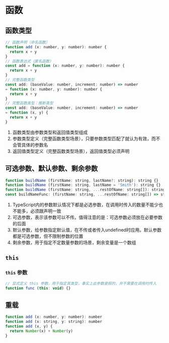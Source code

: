 # 函数

## 函数类型
```js
// 函数声明（命名函数）
function add (x: number, y: number): number {
  return x + y
}
// 函数表达式（匿名函数）
const add = function (x: number, y: number): number {
  return x + y
}
// 完整函数类型
const add: (baseValue: number, increment: number) => number
= function (x: number, y: number): number {
  return x + y
}
// 完整函数类型：推断类型
const add: (baseValue: number, increment: number) => number
= function (x, y) {
  return x + y
}
```
1. 函数类型由参数类型和返回值类型组成
2. 参数类型定义（完整函数类型场景），只要参数类型匹配了就认为有效，而不会管具体的参数名
3. 返回值类型定义（完整函数类型场景），返回值类型必须声明

## 可选参数、默认参数、剩余参数
```js
function buildName (firstName: string, lastName?: string): string {}
function buildName (firstName: string, lastName = 'Smith'): string {}
function buildName (firstName: string, ...restOfName: string[]): string {}
const buildNameFunc: (firstName: string, ...restOfName: string[]) => string = buildName
```
1. TypeScript内的参数默认情况下都是必选参数，在调用时传入的数量不能少也不能多，必须跟声明一致
2. 可选参数，表示该参数可以不传。值得注意的是：可选参数必须放在必要参数的后面
3. 默认参数，给参数指定默认值，在不传或者传入undefined时应用。默认参数都是可选参数，但不限制参数的位置
4. 剩余参数，用于指定不定数量参数的场景，剩余变量是一个数组

## `this`

### `this` 参数
```js
// 显式定义 this 参数，用于指定其类型，事实上此参数是假的，并不需要在调用时传入
function func (this: void) {}
```

## 重载
```js
function add (x: number, y: number): number
function add (x: string, y: string): number
function add (x, y) {
  return Number(x) + Number(y)
}
```

